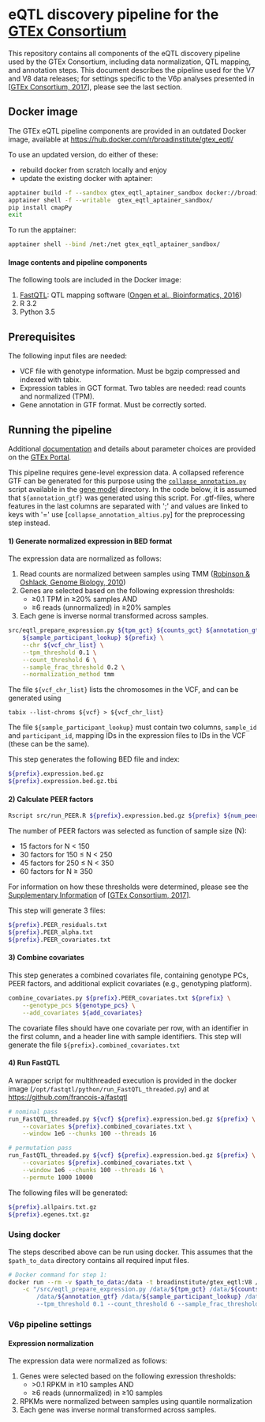 <!-- Author: Francois Aguet -->
# eQTL discovery pipeline for the [GTEx Consortium](www.gtexportal.org)

This repository contains all components of the eQTL discovery pipeline used by the GTEx Consortium, including data normalization, QTL mapping, and annotation steps. This document describes the pipeline used for the V7 and V8 data releases; for settings specific to the V6p analyses presented in [[GTEx Consortium, 2017](https://www.nature.com/articles/nature24277)], please see the last section.

## Docker image
The GTEx eQTL pipeline components are provided in an outdated Docker image, available at https://hub.docker.com/r/broadinstitute/gtex_eqtl/

To use an updated version, do either of these:
* rebuild docker from scratch locally and enjoy
* update the existing docker with aptainer:

```bash
apptainer build -f --sandbox gtex_eqtl_aptainer_sandbox docker://broadinstitute/gtex_eqtl:V8
apptainer shell -f --writable  gtex_eqtl_aptainer_sandbox/
pip install cmapPy
exit
```

To run the apptainer:
```bash
apptainer shell --bind /net:/net gtex_eqtl_aptainer_sandbox/
```


#### Image contents and pipeline components
The following tools are included in the Docker image:

1. [FastQTL](https://github.com/francois-a/fastqtl): QTL mapping software ([Ongen et al., Bioinformatics, 2016](http://bioinformatics.oxfordjournals.org/content/32/10/1479.abstract))
2. R 3.2
3. Python 3.5

## Prerequisites
The following input files are needed:

* VCF file with genotype information. Must be bgzip compressed and indexed with tabix.
* Expression tables in GCT format. Two tables are needed: read counts and normalized (TPM).
* Gene annotation in GTF format. Must be correctly sorted.


## Running the pipeline
Additional [documentation](http://gtexportal.org/home/documentationPage#staticTextAnalysisMethods) and details about parameter choices are provided on the [GTEx Portal](gtexportal.org).

This pipeline requires gene-level expression data. A collapsed reference GTF can be generated for this purpose using the [`collapse_annotation.py`](https://github.com/broadinstitute/gtex-pipeline/blob/master/gene_model/collapse_annotation.py) script available in the [gene model](https://github.com/broadinstitute/gtex-pipeline/tree/master/gene_model) directory. In the code below, it is assumed that `${annotation_gtf}` was generated using this script.
For .gtf-files, where features in the last columns are separated with ';' and values are linked to keys with '=' use  [`collapse_annotation_altius.py`] for the preprocessing step instead.

#### 1) Generate normalized expression in BED format
The expression data are normalized as follows: 
1. Read counts are normalized between samples using TMM ([Robinson & Oshlack, Genome Biology, 2010](https://genomebiology.biomedcentral.com/articles/10.1186/gb-2010-11-3-r25))
2. Genes are selected based on the following expression thresholds: 
   - ≥0.1 TPM in ≥20% samples AND
   - ≥6 reads (unnormalized) in ≥20% samples
3. Each gene is inverse normal transformed across samples.
```bash
src/eqtl_prepare_expression.py ${tpm_gct} ${counts_gct} ${annotation_gtf} \
    ${sample_participant_lookup} ${prefix} \
    --chr ${vcf_chr_list} \
    --tpm_threshold 0.1 \
    --count_threshold 6 \
    --sample_frac_threshold 0.2 \
    --normalization_method tmm
```
The file `${vcf_chr_list}` lists the chromosomes in the VCF, and can be generated using
```
tabix --list-chroms ${vcf} > ${vcf_chr_list}
```
The file `${sample_participant_lookup}` must contain two columns, `sample_id` and `participant_id`, mapping IDs in the expression files to IDs in the VCF (these can be the same).

This step generates the following BED file and index:
```bash
${prefix}.expression.bed.gz
${prefix}.expression.bed.gz.tbi
```

#### 2) Calculate PEER factors
```bash
Rscript src/run_PEER.R ${prefix}.expression.bed.gz ${prefix} ${num_peer}
```
The number of PEER factors was selected as function of sample size (N):
- 15 factors for N < 150
- 30 factors for 150 ≤ N < 250
- 45 factors for 250 ≤ N < 350
- 60 factors for N ≥ 350

For information on how these thresholds were determined, please see the [Supplementary Information](https://media.nature.com/original/nature-assets/nature/journal/v550/n7675/extref/nature24277-s1.pdf) of [[GTEx Consortium, 2017](https://www.nature.com/articles/nature24277)].

This step will generate 3 files:
```bash
${prefix}.PEER_residuals.txt
${prefix}.PEER_alpha.txt
${prefix}.PEER_covariates.txt
```

#### 3) Combine covariates
This step generates a combined covariates file, containing genotype PCs, PEER factors, and additional explicit covariates (e.g., genotyping platform).
```bash
combine_covariates.py ${prefix}.PEER_covariates.txt ${prefix} \
    --genotype_pcs ${genotype_pcs} \
    --add_covariates ${add_covariates}
```
The covariate files should have one covariate per row, with an identifier in the first column, and a header line with sample identifiers. This step will generate the file `${prefix}.combined_covariates.txt`

#### 4) Run FastQTL
A wrapper script for multithreaded execution is provided in the docker image (`/opt/fastqtl/python/run_FastQTL_threaded.py`) and at https://github.com/francois-a/fastqtl
```bash
# nominal pass
run_FastQTL_threaded.py ${vcf} ${prefix}.expression.bed.gz ${prefix} \
    --covariates ${prefix}.combined_covariates.txt \
    --window 1e6 --chunks 100 --threads 16

# permutation pass
run_FastQTL_threaded.py ${vcf} ${prefix}.expression.bed.gz ${prefix} \
    --covariates ${prefix}.combined_covariates.txt \
    --window 1e6 --chunks 100 --threads 16 \
    --permute 1000 10000 
```
The following files will be generated:
```bash
${prefix}.allpairs.txt.gz
${prefix}.egenes.txt.gz
```

### Using docker
The steps described above can be run using docker. This assumes that the `$path_to_data` directory contains all required input files.
```bash
# Docker command for step 1:
docker run --rm -v $path_to_data:/data -t broadinstitute/gtex_eqtl:V8 /bin/bash \
    -c "/src/eqtl_prepare_expression.py /data/${tpm_gct} /data/${counts_gct} \
        /data/${annotation_gtf} /data/${sample_participant_lookup} /data/${vcf_chr_list} ${prefix} \
        --tpm_threshold 0.1 --count_threshold 6 --sample_frac_threshold 0.2 --normalization_method tmm"        
```

### V6p pipeline settings

#### Expression normalization
The expression data were normalized as follows: 
1. Genes were selected based on the following exression thresholds: 
   * &gt;0.1 RPKM in ≥10 samples AND
   * ≥6 reads (unnormalized) in ≥10 samples
2. RPKMs were normalized between samples using quantile normalization
3. Each gene was inverse normal transformed across samples.
